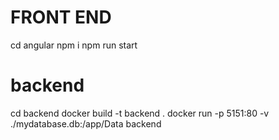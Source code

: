 # FRONT END

cd angular
npm i
npm run start

# backend

cd backend
docker build -t backend .
docker run -p 5151:80 -v ./mydatabase.db:/app/Data backend
